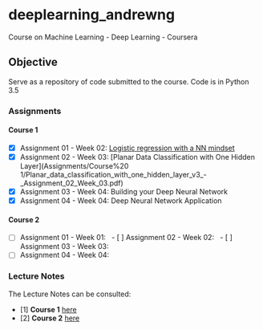 # deeplearning_andrewng

Course on Machine Learning - Deep Learning - Coursera

## Objective

   Serve as a repository of code submitted to the course. Code is in Python 3.5
   
   ### Assignments
   
   #### Course 1
      
   - [X] Assignment 01 - Week 02: [Logistic regression with a NN mindset](Assignments/Course%201/Logistic_Regression_with_a_Neural_Network_mindset_v3_-_Assigment_01_Week_02.pdf)
   - [X] Assignment 02 - Week 03: [Planar Data Classification with One Hidden Layer](Assignments/Course%20 1/Planar_data_classification_with_one_hidden_layer_v3_-_Assignment_02_Week_03.pdf)
   - [X] Assignment 03 - Week 04: Building your Deep Neural Network
   - [X] Assignment 04 - Week 04: Deep Neural Network Application
   
   #### Course 2
   
   - [ ] Assignment 01 - Week 01:
   - [ ] Assignment 02 - Week 02:
   - [ ] Assignment 03 - Week 03:
   - [ ] Assignment 04 - Week 04:
   
   ### Lecture Notes

   The Lecture Notes can be consulted:
   - [1] **Course 1** [here](https://github.com/darioromero/deeplearning_andrewng/tree/master/Lecture%20Notes/Course%201)
   - [2] **Course 2** [here](https://github.com/darioromero/deeplearning_andrewng/tree/master/Lecture%20Notes/Course%202)
   


